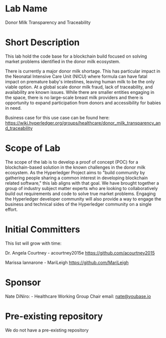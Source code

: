 # Lab Name
Donor Milk Transparency and Traceability

# Short Description
This lab hold the code base for a blockchain build focused on solving market problems identified in the donor milk ecosystem.

There is currently a major donor milk shortage. This has particular impact in the Neonatal Intensive Care Unit (NICU) where formula can have fatal impact on premature baby's intestines, leaving human milk to be the only viable option. At a global scale donor milk fraud, lack of traceability, and availability are known issues. While there are smaller entities engaging in the space, there is no large-scale breast milk providers and there is opportunity to expand participation from donors and accessibility for babies in need.

Business case for this use case can be found here: https://wiki.hyperledger.org/groups/healthcare/donor_milk_transparency_and_traceability

# Scope of Lab

The scope of the lab is to develop a proof of concept (POC) for a blockchain-based solution in the known challenges in the donor milk ecosystem. As the Hyperledger Project aims to "build community by gathering people sharing a common interest in developing blockchain related software," this lab aligns with that goal. We have brought together a group of industry subject matter experts who are looking to collaboratively build out requirements and code to solve true market problems. Engaging the Hyperledger developer community will also provide a way to engage the business and technical sides of the Hyperledger community on a single effort.

# Initial Committers

This list will grow with time: 

Dr. Angela Courtney - acourtney2015e https://github.com/acourtney2015

Marissa Iannarone - MariLeigh https://github.com/MariLeigh

# Sponsor

Nate DiNiro: - Healthcare Working Group Chair
email: nate@youbase.io

# Pre-existing repository
We do not have a pre-existing repository
